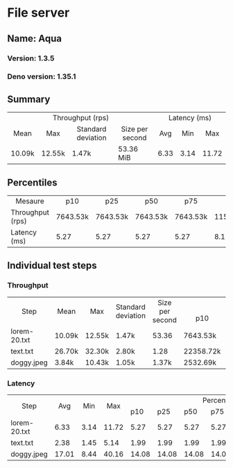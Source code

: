 # File server
## Name: Aqua 

### Version: 1.3.5
### Deno version: 1.35.1

## Summary
<table>
<tr>
    <td align="center" colspan="4">Throughput (rps)</td>
    <td align="center" colspan="3">Latency (ms)</td>
</tr>
<tr>
    <td align="center">Mean</td>
    <td align="center">Max</td>
    <td align="center">Standard deviation</td>
    <td align="center">Size per second</td>
    <td align="center">Avg</td>
    <td align="center">Min</td>
    <td align="center">Max</td>
</tr>
<tr>
    <td>10.09k</td>
    <td>12.55k</td>
    <td>1.47k</td>
    <td>53.36 MiB</td>
    <td>6.33</td>
    <td>3.14</td>
    <td>11.72</td>
</tr>
</table>

## Percentiles

<table>
<tr>
  <td align="center">Mesaure</td>
  <td align="center">p10</td>
  <td align="center">p25</td>
  <td align="center">p50</td>
  <td align="center">p75</td>
  <td align="center">p90</td>
  <td align="center">p95</td>
  <td align="center">p99</td>
</tr>
<tr>
  <td>Throughput (rps)</td>
  <td>7643.53k</td>
  <td>7643.53k</td>
  <td>7643.53k</td>
  <td>7643.53k</td>
  <td>11511.61k</td>
  <td>11780.07k</td>
  <td>12356.16k</td>
</tr>
<tr>
  <td>Latency (ms)</td>
  <td>5.27</td>
  <td>5.27</td>
  <td>5.27</td>
  <td>5.27</td>
  <td>8.19</td>
  <td>8.69</td>
  <td>9.85</td>
</tr>
</table>

## Individual test steps

### Throughput

<table>
<tr>
  <td align="center" rowspan="2">Step</td>
  <td align="center" rowspan="2">Mean</td>
  <td align="center" rowspan="2">Max</td>
  <td align="center" rowspan="2">Standard deviation</td>
  <td align="center" rowspan="2">Size per second</td>
  <td align="center" colspan="7">Percentiles</td>
</tr>
<tr>
  <!-- still Step -->
  <!-- still Mean -->
  <!-- still Max -->
  <!-- still Standard deviation -->
  <!-- still Size per second -->
  <td align="center">p10</td>
  <td align="center">p25</td>
  <td align="center">p50</td>
  <td align="center">p75</td>
  <td align="center">p90</td>
  <td align="center">p95</td>
  <td align="center">p99</td>
</tr>
<tr>
  <td>lorem-20.txt</td>
  <td>10.09k</td>
  <td>12.55k</td>
  <td>1.47k</td>
  <td>53.36</td>
  <td>7643.53k</td>
  <td>7643.53k</td>
  <td>7643.53k</td>
  <td>7643.53k</td>
  <td>11511.61k</td>
  <td>11780.07k</td>
  <td>12356.16k</td>
</tr><tr>
  <td>text.txt</td>
  <td>26.70k</td>
  <td>32.30k</td>
  <td>2.80k</td>
  <td>1.28</td>
  <td>22358.72k</td>
  <td>22358.72k</td>
  <td>22358.72k</td>
  <td>22358.72k</td>
  <td>29563.93k</td>
  <td>30356.77k</td>
  <td>32303.33k</td>
</tr><tr>
  <td>doggy.jpeg</td>
  <td>3.84k</td>
  <td>10.43k</td>
  <td>1.05k</td>
  <td>1.37k</td>
  <td>2532.69k</td>
  <td>2532.69k</td>
  <td>2532.69k</td>
  <td>2532.69k</td>
  <td>5018.66k</td>
  <td>5536.74k</td>
  <td>6638.66k</td>
</tr></table>

### Latency

<table>
<tr>
  <td align="center" rowspan="2">Step</td>
  <td align="center" rowspan="2">Avg</td>
  <td align="center" rowspan="2">Min</td>
  <td align="center" rowspan="2">Max</td>
  <td align="center" colspan="7">Percentiles</td>
</tr>
<tr>
  <!-- still Avg -->
  <!-- still Min -->
  <!-- still Max -->
  <td>p10</td>
  <td>p25</td>
  <td>p50</td>
  <td>p75</td>
  <td>p90</td>
  <td>p95</td>
  <td>p99</td>
</tr>
<tr>
  <td>lorem-20.txt</td>
  <td>6.33</td>
  <td>3.14</td>
  <td>11.72</td>
  <td>5.27</td>
  <td>5.27</td>
  <td>5.27</td>
  <td>5.27</td>
  <td>8.19</td>
  <td>8.69</td>
  <td>9.85</td>
</tr><tr>
  <td>text.txt</td>
  <td>2.38</td>
  <td>1.45</td>
  <td>5.14</td>
  <td>1.99</td>
  <td>1.99</td>
  <td>1.99</td>
  <td>1.99</td>
  <td>2.87</td>
  <td>3.18</td>
  <td>4.48</td>
</tr><tr>
  <td>doggy.jpeg</td>
  <td>17.01</td>
  <td>8.44</td>
  <td>40.16</td>
  <td>14.08</td>
  <td>14.08</td>
  <td>14.08</td>
  <td>14.08</td>
  <td>19.79</td>
  <td>20.57</td>
  <td>23.13</td>
</tr></table>